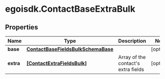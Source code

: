 # egoisdk.ContactBaseExtraBulk

## Properties

Name | Type | Description | Notes
------------ | ------------- | ------------- | -------------
**base** | [**ContactBaseFieldsBulkSchemaBase**](ContactBaseFieldsBulkSchemaBase.md) |  | [optional] 
**extra** | [**[ContactExtraFieldsBulk]**](ContactExtraFieldsBulk.md) | Array of the contact&#39;s extra fields | [optional] 


